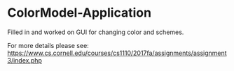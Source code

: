 # ColorModel-Application
Filled in and worked on GUI for changing color and schemes.

For more details please see: https://www.cs.cornell.edu/courses/cs1110/2017fa/assignments/assignment3/index.php
